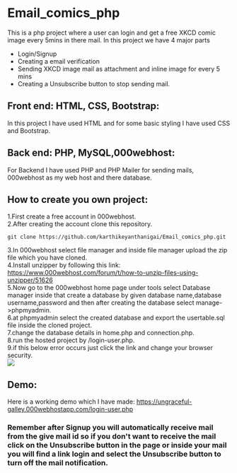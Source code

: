 # Email_comics_php

This is a php project where a user can login and get a free XKCD comic image every 5mins in there mail.
In this project we have 4 major parts 
* Login/Signup
* Creating a email verification 
* Sending XKCD image mail as attachment and inline image for every 5 mins
* Creating a Unsubscribe button to stop sending mail.

## Front end: HTML, CSS, Bootstrap:
In this project I have used HTML and for some basic styling I have used CSS and Bootstrap.

## Back end: PHP, MySQL,000webhost:
For Backend I have used PHP and PHP Mailer for sending mails, 000webhost as my web host and there database.

## How to create you own project:
1.First create a free account in 000webhost. <br /> 
2.After creating the account clone this repository. <br /> 
```
git clone https://github.com/karthikeyanthanigai/Email_comics_php.git
```
3.In 000webhost select file manager and inside file manager upload the zip file which you have cloned. <br /> 
4.Install unzipper by following this link: https://www.000webhost.com/forum/t/how-to-unzip-files-using-unzipper/51626  <br /> 
5.Now go to the 000webhost home page under tools select Database manager inside that create a database by given database name,database username,password and then after creating the database select manage->phpmyadmin. <br /> 
6.at phpmyadmin select the created database and export the usertable.sql file inside the cloned project. <br /> 
7.change the database details in home.php and connection.php. <br /> 
8.run the hosted project by <your-domain-name>/login-user.php. <br /> 
9.if this below error occurs just click the link and change your browser security. <br /> 
 ![](https://www.2-spyware.com/news/wp-content/uploads/virusai/deceptive-site-ahead_en-400x267.jpg)


## Demo:
Here is a working demo which I have made: https://ungraceful-galley.000webhostapp.com/login-user.php  
### Remember after Signup you will automatically receive mail from the give mail id so if you don't want to receive the mail click on the Unsubscribe button in the page or inside your mail you will find a link login and select the Unsubscribe button to turn off the mail notification.
